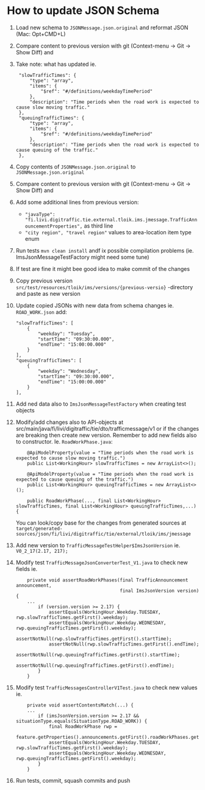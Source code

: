 # How to update JSON Schema

1. Load new schema to `JSONMessage.json.original` and reformat JSON (Mac: Opt+CMD+L)
2. Compare content to previous version with git (Context-menu -> Git -> Show Diff) and
3. Take note: what has updated ie.

        "slowTrafficTimes": {
            "type": "array",
            "items": {
                "$ref": "#/definitions/weekdayTimePeriod"
            },
            "description": "Time periods when the road work is expected to cause slow moving traffic."
        },
        "queuingTrafficTimes": {
            "type": "array",
            "items": {
                "$ref": "#/definitions/weekdayTimePeriod"
            },
            "description": "Time periods when the road work is expected to cause queuing of the traffic."
        },
4. Copy contents of `JSONMessage.json.original` to `JSONMessage.json.original`
5. Compare content to previous version with git (Context-menu -> Git -> Show Diff) and
6. Add some additional lines from previous version:
   * `"javaType": "fi.livi.digitraffic.tie.external.tloik.ims.jmessage.TrafficAnnouncementProperties",` as third line
   * `"city region", "travel region"` values to area-location item type enum
7. Run tests `mvn clean install` andf ix possible compilation problems (ie. ImsJsonMessageTestFactory might need some tune)
8. If test are fine it might bee good idea to make commit of the changes
9. Copy previous version `src/test/resources/tloik/ims/versions/{previous-versio}` -directory and paste as new version
10. Update copied JSONs with new data from schema changes ie. `ROAD_WORK.json` add:

        "slowTrafficTimes": [
            {
                "weekday": "Tuesday",
                "startTime": "09:30:00.000",
                "endTime": "15:00:00.000"
            }
        ],
        "queuingTrafficTimes": [
            {
                "weekday": "Wednesday",
                "startTime": "09:30:00.000",
                "endTime": "15:00:00.000"
            }
        ],
11. Add ned data also to `ImsJsonMessageTestFactory` when creating test objects
12. Modify/add changes also to API-objects at src/main/java/fi/livi/digitraffic/tie/dto/trafficmessage/v1
or if the changes are breaking then create new version. Remember to add new fields also to constructor.
Ie. `RoadWorkPhase.java`:

            @ApiModelProperty(value = "Time periods when the road work is expected to cause slow moving traffic.")
            public List<WorkingHour> slowTrafficTimes = new ArrayList<>();

            @ApiModelProperty(value = "Time periods when the road work is expected to cause queuing of the traffic.")
            public List<WorkingHour> queuingTrafficTimes = new ArrayList<>();

            public RoadWorkPhase(..., final List<WorkingHour> slowTrafficTimes, final List<WorkingHour> queuingTrafficTimes,...) {

    You can look/copy base for the changes from generated sources at `target/generated-sources/json/fi/livi/digitraffic/tie/external/tloik/ims/jmessage`
13. Add new version to `TrafficMessageTestHelper$ImsJsonVersion` ie. `V0_2_17(2.17, 217);`
14. Modify test `TrafficMessageJsonConverterTest_V1.java` to check new fields ie.

            private void assertRoadWorkPhases(final TrafficAnnouncement announcement,
                                              final ImsJsonVersion version) {
            ...
                if (version.version >= 2.17) {
                    assertEquals(WorkingHour.Weekday.TUESDAY, rwp.slowTrafficTimes.getFirst().weekday);
                    assertEquals(WorkingHour.Weekday.WEDNESDAY, rwp.queuingTrafficTimes.getFirst().weekday);
                    assertNotNull(rwp.slowTrafficTimes.getFirst().startTime);
                    assertNotNull(rwp.slowTrafficTimes.getFirst().endTime);
                    assertNotNull(rwp.queuingTrafficTimes.getFirst().startTime);
                    assertNotNull(rwp.queuingTrafficTimes.getFirst().endTime);
                }
            }
15. Modify test `TrafficMessagesControllerV1Test.java` to check new values ie.

            private void assertContentsMatch(...) {
            ...
                if (imsJsonVersion.version >= 2.17 && situationType.equals(SituationType.ROAD_WORK)) {
                    final RoadWorkPhase rwp =
                        feature.getProperties().announcements.getFirst().roadWorkPhases.getFirst();
                    assertEquals(WorkingHour.Weekday.TUESDAY, rwp.slowTrafficTimes.getFirst().weekday);
                    assertEquals(WorkingHour.Weekday.WEDNESDAY, rwp.queuingTrafficTimes.getFirst().weekday);
                }
            }
16. Run tests, commit, squash commits and push
